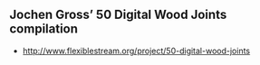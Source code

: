 

## Jochen Gross’ 50 Digital Wood Joints compilation

* <http://www.flexiblestream.org/project/50-digital-wood-joints>
